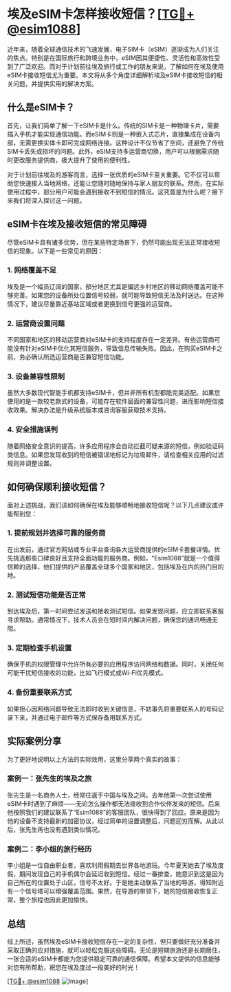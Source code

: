 # 埃及eSIM卡怎样接收短信？[[TG💪+ @esim1088](https://t.me/s/esim1088)]

近年来，随着全球通信技术的飞速发展，电子SIM卡（eSIM）逐渐成为人们关注的焦点。特别是在国际旅行和跨境业务中，eSIM因其便捷性、灵活性和高效性受到了广泛欢迎。而对于计划前往埃及旅行或工作的朋友来说，了解如何在埃及使用eSIM卡接收短信尤为重要。本文将从多个角度详细解析埃及eSIM卡接收短信的相关问题，并提供实用的解决方案。

## 什么是eSIM卡？

首先，让我们简单了解一下eSIM卡是什么。传统的SIM卡是一种物理卡片，需要插入手机才能实现通信功能。而eSIM卡则是一种嵌入式芯片，直接集成在设备内部，无需更换实体卡即可完成网络连接。这种设计不仅节省了空间，还避免了传统SIM卡丢失或损坏的问题。此外，eSIM支持多运营商切换，用户可以根据需求随时更改服务提供商，极大提升了使用的便利性。

对于计划前往埃及的游客而言，选择一张优质的eSIM卡至关重要。它不仅可以帮助您快速接入当地网络，还能让您随时随地保持与家人朋友的联系。然而，在实际使用过程中，部分用户可能会遇到接收不到短信的情况。这究竟是为什么呢？接下来我们将深入探讨这一问题。

## eSIM卡在埃及接收短信的常见障碍

尽管eSIM卡具有诸多优势，但在某些特定场景下，仍然可能出现无法正常接收短信的现象。以下是一些常见的原因：

### 1. **网络覆盖不足**
   埃及是一个幅员辽阔的国家，部分地区尤其是偏远乡村地区的移动网络覆盖可能不够完善。如果您的设备所处位置信号较弱，就可能导致短信无法及时送达。在这种情况下，建议尽量靠近基站区域或者更换到信号更强的运营商。

### 2. **运营商设置问题**
   不同国家和地区的移动运营商对eSIM卡的支持程度存在一定差异。有些运营商可能没有针对eSIM卡优化其短信服务，导致信息传输失败。因此，在购买eSIM卡之前，务必确认所选运营商是否兼容短信功能。

### 3. **设备兼容性限制**
   虽然大多数现代智能手机都支持eSIM卡，但并非所有机型都能完美适配。如果您使用的是一款较老款式的设备，可能存在软件层面的兼容性问题，进而影响短信接收效果。解决办法是升级系统版本或咨询客服获取技术支持。

### 4. **安全措施误判**
   随着网络安全意识的提高，许多应用程序会自动拦截可疑来源的短信，例如验证码类信息。如果您发现收到的短信被错误地标记为垃圾邮件，请检查相关应用的过滤规则并调整设置。

## 如何确保顺利接收短信？

面对上述挑战，我们该如何确保在埃及能够顺畅地接收短信呢？以下几点建议或许能帮到您：

### 1. **提前规划并选择可靠的服务商**
   在出发前，通过官方网站或专业平台查询各大运营商提供的eSIM卡套餐详情。优先挑选那些口碑良好且支持全面功能的服务商。例如，“Esim1088”就是一个值得信赖的选择，他们提供的产品覆盖全球多个国家和地区，包括埃及在内的热门目的地。

### 2. **测试短信功能是否正常**
   到达埃及后，第一时间尝试发送和接收测试短信。如果发现问题，应立即联系客服寻求帮助。通常情况下，技术人员会在短时间内解决问题，确保您的通讯畅通无阻。

### 3. **定期检查手机设置**
   确保手机的权限管理中允许所有必要的应用程序访问网络和数据。同时，关闭任何可能干扰短信接收的功能，比如飞行模式或Wi-Fi优先模式。

### 4. **备份重要联系方式**
   如果担心因网络问题导致无法即时收到关键信息，不妨事先将重要联系人的号码记录下来，并通过电子邮件等方式保存备用联系方式。

## 实际案例分享

为了更好地说明以上方法的实际效用，这里分享两个真实的故事：

### 案例一：张先生的埃及之旅
张先生是一名商务人士，经常往返于中国与埃及之间。去年他第一次尝试使用eSIM卡时遇到了麻烦——无论怎么操作都无法接收到合作伙伴发来的短信。后来他按照我们的建议联系了“Esim1088”的客服团队，很快得到了回应。原来是因为他的设备不支持最新的加密协议，经过简单的设置调整后，问题迎刃而解。从此以后，张先生再也没有遇到类似情况。

### 案例二：李小姐的旅行经历
李小姐是一位自由职业者，喜欢利用假期去世界各地游玩。今年夏天她去了埃及度假，期间发现自己的手机偶尔会延迟收到短信。经过一番排查，她意识到这是因为自己所在的位置处于山区，信号不太好。于是她主动联系了当地的导游，得知附近有一个信号塔可以增强覆盖范围。果然，在导游的带领下，她的短信接收恢复正常，整个旅程也因此更加愉快。

## 总结

综上所述，虽然埃及eSIM卡接收短信存在一定的复杂性，但只要做好充分准备并采取正确的应对措施，就可以轻松克服这些障碍。无论是短期旅游还是长期居住，一张合适的eSIM卡都能为您提供稳定可靠的通信保障。希望本文提供的信息能够对您有所帮助，祝您在埃及度过一段美好的时光！

[[TG💪+ @esim1088](https://t.me/s/esim1088) ![Image](https://i.postimg.cc/4NQfJmqS/Snipaste-2025-05-13-00-14-12.png)]